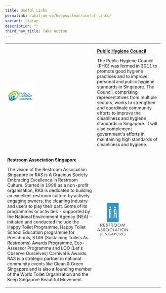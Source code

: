 ```yaml
---
title: Useful Links
permalink: /what-we-do/keepsgclean/useful-links/
variant: tiptap
description: ""
third_nav_title: Take Action
---
```

<table style="minWidth: 50px">
<colgroup>
<col>
<col>
</colgroup>
<tbody>
<tr>
<td rowspan="1" colspan="1">
<div class="isomer-image-wrapper">
<img style="width: 30%;" height="auto" width="100%" alt="PHC logo" src="/images/Environment and Us/Take Action/phc_logo_tmb_thumb160.jpg">
</div>
</td>
<td rowspan="1" colspan="1">
<p><strong><a href="https://www.publichygienecouncil.sg/" rel="noopener noreferrer nofollow" target="_blank">Public Hygiene Council</a></strong>
</p>
<p></p>
<p>The Public Hygiene Council (PHC) was formed in 2011 to promote good hygiene
practices and to improve personal and public hygiene standards in Singapore.
The Council, comprising representatives from multiple sectors, works to
strengthen and coordinate community efforts to improve the cleanliness
and hygiene standards in Singapore. It will also complement government's
efforts in maintaining high standards of cleanliness and hygiene.</p>
</td>
</tr>
<tr>
<td rowspan="1" colspan="1">
<p><strong><a href="http://www.toilet.org.sg/" rel="noopener noreferrer nofollow" target="_blank">Restroom Association Singapore</a></strong>
</p>
<p></p>
<p>The vision of the Restroom Association Singapore or RAS is A Gracious
Society Embracing Excellence in Restroom Culture. Started in 1998 as a
non-profit organisation, RAS is dedicated to building an excellent restroom
culture by actively engaging owners, the cleaning industry and users to
play their part. Some of its programmes or activities - supported by the
National Environment Agency (NEA) - initiated and conducted include the
Happy Toilet Programme, Happy Toilet School Education programme for Preschools,
STAR (Sustaining Toilets As Restrooms) Awards Programme, Eco-Assessor Programme
and LOO (Let's Observe Ourselves) Carnival &amp; Awards. RAS is a strategic
partner in national community events like Clean &amp; Green Singapore and
is also a founding member of the World Toilet Organization and the Keep
Singapore Beautiful Movement.</p>
</td>
<td rowspan="1" colspan="1">
<div class="isomer-image-wrapper">
<img style="width: 50%;" height="auto" width="100%" alt="RestroomLogo" src="/images/Environment and Us/Take Action/restroomlogo_21f364a9_fd7c_43bf_9624_5362053188b7_tmb_thumb160.png">
</div>
</td>
</tr>
</tbody>
</table>
<p></p>